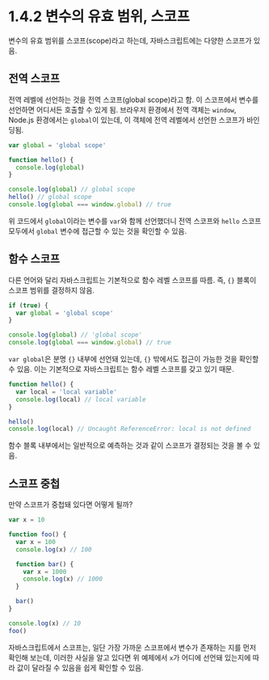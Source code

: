 # 1.4.2 변수의 유효 범위, 스코프
변수의 유효 범위를 스코프(scope)라고 하는데, 자바스크립트에는 다양한 스코프가 있음.

## 전역 스코프
전역 레벨에 선언하는 것을 전역 스코프(global scope)라고 함. 이 스코프에서 변수를 선언하면 어디서든 호출할 수 있게 됨. 브라우저 환경에서 전역 객체는 `window`, Node.js 환경에서는 `global`이 있는데, 이 객체에 전역 레벨에서 선언한 스코프가 바인딩됨.

```js
var global = 'global scope'

function hello() {
  console.log(global)
}

console.log(global) // global scope
hello() // global scope
console.log(global === window.global) // true
```

위 코드에서 `global`이라는 변수를 `var`와 함께 선언했더니 전역 스코프와 `hello` 스코프 모두에서 `global` 변수에 접근할 수 있는 것을 확인할 수 있음.

## 함수 스코프
다른 언어와 달리 자바스크립트는 기본적으로 함수 레벨 스코프를 따름. 즉, `{}` 블록이 스코프 범위를 결정하지 않음.

```js
if (true) {
  var global = 'global scope'
}

console.log(global) // 'global scope'
console.log(global === window.global) // true
```

`var global`은 분명 `{}` 내부에 선언돼 있는데, `{}` 밖에서도 접근이 가능한 것을 확인할 수 있음. 이는 기본적으로 자바스크립트는 함수 레벨 스코프를 갖고 있기 때문.

```js
function hello() {
  var local = 'local variable'
  console.log(local) // local variable
}

hello()
console.log(local) // Uncaught ReferenceError: local is not defined
```

함수 블록 내부에서는 일반적으로 예측하는 것과 같이 스코프가 결정되는 것을 볼 수 있음.

## 스코프 중첩

만약 스코프가 중첩돼 있다면 어떻게 될까?

```js
var x = 10

function foo() {
  var x = 100
  console.log(x) // 100

  function bar() {
    var x = 1000
    console.log(x) // 1000
  }

  bar()
}

console.log(x) // 10
foo()
```

자바스크립트에서 스코프는, 일단 가장 가까운 스코프에서 변수가 존재하는 지를 먼저 확인해 보는데, 이러한 사실을 알고 있다면 위 예제에서 `x`가 어디에 선언돼 있는지에 따라 값이 달라질 수 있음을 쉽게 확인할 수 있음.
